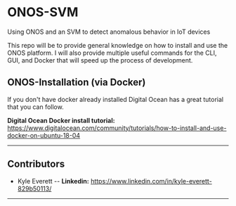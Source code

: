 # ONOS-SVM
Using ONOS and an SVM to detect anomalous behavior in IoT devices

This repo will be to provide general knowledge on how to install and use the ONOS platform.
I will also provide multiple useful commands for the CLI, GUI, and Docker that will speed up 
the process of development.

## ONOS-Installation (via Docker)
If you don't have docker already installed Digital Ocean has a great tutorial
that you can follow.

**Digital Ocean Docker install tutorial:**
https://www.digitalocean.com/community/tutorials/how-to-install-and-use-docker-on-ubuntu-18-04

---
## Contributors 
- Kyle Everett -- **Linkedin:** https://www.linkedin.com/in/kyle-everett-829b50113/
---
